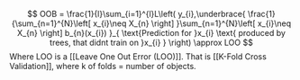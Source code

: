 
$$
OOB = \frac{1}{l}\sum_{i=1}^{l}L\left( y_{i},\underbrace{  \frac{1}{\sum_{n=1}^{N}\left[ x_{i}\neq X_{n} \right] }\sum_{n=1}^{N}\left[ x_{i}\neq X_{n} \right] b_{n}(x_{i}) }_{ \text{Prediction for }x_{i} \text{ produced by trees, that didnt train on }x_{i} } \right) \approx LOO
$$
Where LOO is a [[Leave One Out Error (LOO)]]. That is [[K-Fold Cross Validation]], where 
k of folds $=$ number of objects.